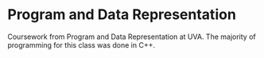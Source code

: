 # Program and Data Representation
Coursework from Program and Data Representation at UVA. The majority of programming for this class was done in C++.
